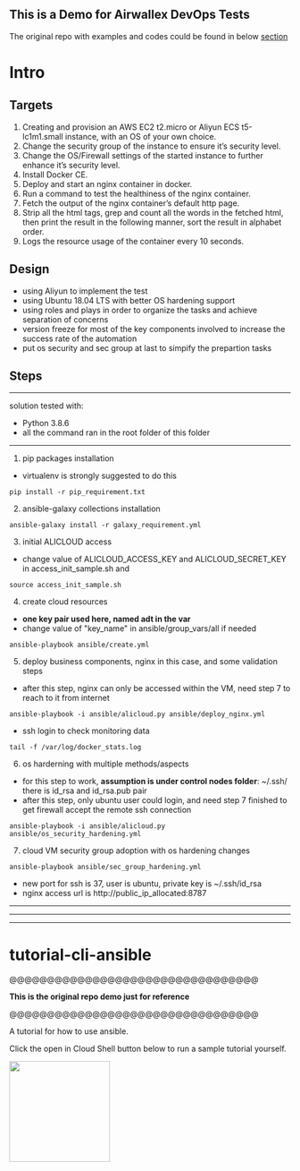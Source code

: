 This is a Demo for Airwallex DevOps Tests
-----
The original repo with examples and codes could be found in below [section](#tutorial-cli-ansible)

# Intro
## Targets
1. Creating and provision an AWS EC2 t2.micro or Aliyun ECS t5-lc1m1.small instance, with an OS of your own choice.
2. Change the security group of the instance to ensure it’s security level.
3. Change the OS/Firewall settings of the started instance to further enhance it’s security level.
4. Install Docker CE.
5. Deploy and start an nginx container in docker.
6. Run a command to test the healthiness of the nginx container.
7. Fetch the output of the nginx container’s default http page.
8. Strip all the html tags, grep and count all the words in the fetched html, then print the result in the following manner, sort the result in alphabet order.
9. Logs the resource usage of the container every 10 seconds.

## Design
- using Aliyun to implement the test
- using Ubuntu 18.04 LTS with better OS hardening support
- using roles and plays in order to organize the tasks and achieve separation of concerns
- version freeze for most of the key components involved to increase the success rate of the automation
- put os security and sec group at last to simpify the prepartion tasks

## Steps
----
solution tested with:
- Python 3.8.6
- all the command ran in the root folder of this folder
----
1. pip packages installation
* virtualenv is strongly suggested to do this
```shell
pip install -r pip_requirement.txt
```
2. ansible-galaxy collections installation
```shell
ansible-galaxy install -r galaxy_requirement.yml
```
3. initial ALICLOUD access
* change value of ALICLOUD_ACCESS_KEY and ALICLOUD_SECRET_KEY in access_init_sample.sh and 
```shell
source access_init_sample.sh 
```

4. create cloud resources
* **one key pair used here, named adt in the var**
* change value of "key_name" in ansible/group_vars/all if needed
```shell
ansible-playbook ansible/create.yml
```
5. deploy business components, nginx in this case, and some validation steps
* after this step, nginx can only be accessed within the VM, need step 7 to reach to it from internet
```shell
ansible-playbook -i ansible/alicloud.py ansible/deploy_nginx.yml
```
* ssh login to check monitoring data
```shell
tail -f /var/log/docker_stats.log
```
6. os harderning with multiple methods/aspects
* for this step to work, **assumption is under control nodes folder**: ~/.ssh/ there is id_rsa and id_rsa.pub pair
* after this step, only ubuntu user could login, and need step 7 finished to get firewall accept the remote ssh connection
```shell
ansible-playbook -i ansible/alicloud.py ansible/os_security_hardening.yml
```
7. cloud VM security group adoption with os hardening changes
```shell
ansible-playbook ansible/sec_group_hardening.yml
```
* new port for ssh is 37, user is ubuntu, private key is ~/.ssh/id_rsa
* nginx access url is http://public_ip_allocated:8787


------
------
------
# tutorial-cli-ansible
@@@@@@@@@@@@@@@@@@@@@@@@@@@@@@@@@ 

**This is the original repo demo just for reference**

@@@@@@@@@@@@@@@@@@@@@@@@@@@@@@@@@

A tutorial for how to use ansible.

Click the open in Cloud Shell button below to run a sample tutorial yourself.

<a href="https://shell.aliyun.com/?action=git_open&git_repo=https://code.aliyun.com/labs/tutorial-cli-ansible.git&tutorial=tutorial-zh.md" target="cloudshell_tutorial_cli_ansible">
  <img src="https://img.alicdn.com/tfs/TB1wt1zq9zqK1RjSZFpXXakSXXa-1066-166.png" width="180" />
</a>

